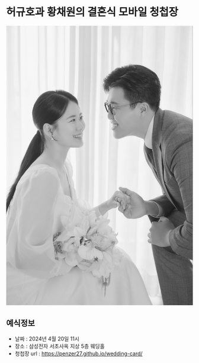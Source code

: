 # 허규호과 황채원의 결혼식 모바일 청첩장

![메인사진](https://github.com/penzer27/wedding-card/blob/master/docs/images/main-background.jpg?raw=true)

## 예식정보

* 날짜 : 2024년 4월 20일 11시
* 장소 : 삼성전자 서초사옥 지상 5층 웨딩홀
* 청첩장 url : https://penzer27.github.io/wedding-card/
